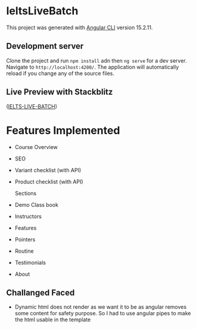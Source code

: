 # IeltsLiveBatch

This project was generated with [Angular CLI](https://github.com/angular/angular-cli) version 15.2.11.

## Development server

Clone the project and run `npm install` adn then `ng serve` for a dev server. Navigate to `http://localhost:4200/`. The application will automatically reload if you change any of the source files.


## Live Preview with Stackblitz
([IELTS-LIVE-BATCH](https://stackblitz.com/~/github.com/turbolagged/ielts-live-batch))

# Features Implemented
- Course Overview
- SEO
- Variant checklist (with API)
- Product checklist (with API)

  Sections
- Demo Class book
- Instructors
- Features
- Pointers
- Routine
- Testimonials
- About

## Challanged Faced

- Dynamic html does not render as we want it to be as angular removes some content for safety purpose. So I had to use angular pipes to make the html usable in the template
